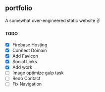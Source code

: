 ## portfolio

A somewhat over-engineered static website ✌️

#### TODO

* [x] Firebase Hosting
* [x] Connect Domain
* [x] Add Favicon
* [x] Social Links
* [x] Add work
* [ ] Image optimize gulp task
* [ ] Redo Contact
* [ ] Fix Navigation